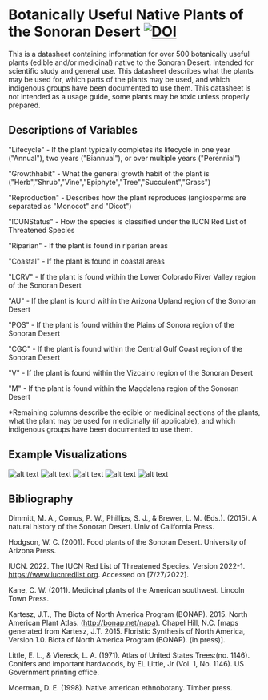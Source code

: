 Botanically Useful Native Plants of the Sonoran Desert [![DOI](https://zenodo.org/badge/DOI/10.5281/zenodo.6944744.svg)](https://doi.org/10.5281/zenodo.6916947)
===================== 
This is a datasheet containing information for over 500 botanically useful plants (edible and/or medicinal) native to the Sonoran Desert. Intended for scientific study and general use. This datasheet describes what the plants may be used for, which parts of the plants may be used, and which indigenous groups have been documented to use them. This datasheet is not intended as a usage guide, some plants may be toxic unless properly prepared.

## Descriptions of Variables 

"Lifecycle" - If the plant typically completes its lifecycle in one year ("Annual"), two years ("Biannual"), or over multiple years ("Perennial")

"Growthhabit" - What the general growth habit of the plant is ("Herb","Shrub","Vine","Epiphyte","Tree","Succulent","Grass")

"Reproduction" - Describes how the plant reproduces (angiosperms are separated as "Monocot" and "Dicot")

"ICUNStatus" - How the species is classified under the IUCN Red List of Threatened Species

"Riparian" - If the plant is found in riparian areas

"Coastal" - If the plant is found in coastal areas

"LCRV" - If the plant is found within the Lower Colorado River Valley region of the Sonoran Desert

"AU" - If the plant is found within the Arizona Upland region of the Sonoran Desert

"POS" - If the plant is found within the Plains of Sonora region of the Sonoran Desert

"CGC" - If the plant is found within the Central Gulf Coast region of the Sonoran Desert

"V" - If the plant is found within the Vizcaino region of the Sonoran Desert

"M" - If the plant is found within the Magdalena region of the Sonoran Desert

*Remaining columns describe the edible or medicinal sections of the plants, what the plant may be used for medicinally (if applicable), and which indigenous groups have been documented to use them.

## Example Visualizations

![alt text](https://i.imgur.com/XCazXU4.jpg)
![alt text](https://i.imgur.com/9LJpw5R.png)
![alt text](https://i.imgur.com/ARACaTs.png)
![alt text](https://i.imgur.com/WnTBFtE.png)
![alt text](https://i.imgur.com/vvyaCRH.png)

## Bibliography

Dimmitt, M. A., Comus, P. W., Phillips, S. J., & Brewer, L. M. (Eds.). (2015). A natural history of the Sonoran Desert. Univ of California Press.

Hodgson, W. C. (2001). Food plants of the Sonoran Desert. University of Arizona Press.

IUCN. 2022. The IUCN Red List of Threatened Species. Version 2022-1. https://www.iucnredlist.org. Accessed on [7/27/2022].

Kane, C. W. (2011). Medicinal plants of the American southwest. Lincoln Town Press.

Kartesz, J.T., The Biota of North America Program (BONAP). 2015. North American Plant Atlas. (http://bonap.net/napa). Chapel Hill, N.C. [maps generated from Kartesz, J.T. 2015. Floristic Synthesis of North America, Version 1.0. Biota of North America Program (BONAP). (in press)].  

Little, E. L., & Viereck, L. A. (1971). Atlas of United States Trees:(no. 1146). Conifers and important hardwoods, by EL Little, Jr (Vol. 1, No. 1146). US Government printing office.

Moerman, D. E. (1998). Native american ethnobotany. Timber press.
